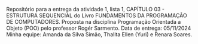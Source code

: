 Repositório para a entrega da atividade 1, lista 1, CAPÍTULO 03 - ESTRUTURA SEQUENCIAL do Livro FUNDAMENTOS DA PROGRAMAÇÃO DE COMPUTADORES. Proposta na disciplina Programação Orientada a Objeto (POO) pelo professor Rogér Sarmento. Data de entrega: 05/11/2024 Minha equipe: Amanda da Silva Simão, Thalita Ellen (Yuri) e Renara Soares.
